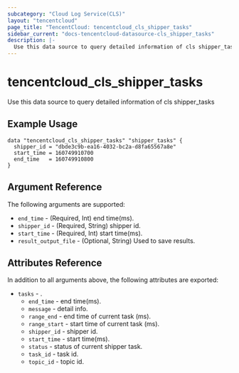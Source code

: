 ```yaml
---
subcategory: "Cloud Log Service(CLS)"
layout: "tencentcloud"
page_title: "TencentCloud: tencentcloud_cls_shipper_tasks"
sidebar_current: "docs-tencentcloud-datasource-cls_shipper_tasks"
description: |-
  Use this data source to query detailed information of cls shipper_tasks
---
```


# tencentcloud_cls_shipper_tasks

Use this data source to query detailed information of cls shipper_tasks

## Example Usage

```hcl
data "tencentcloud_cls_shipper_tasks" "shipper_tasks" {
  shipper_id = "dbde3c9b-ea16-4032-bc2a-d8fa65567a8e"
  start_time = 160749910700
  end_time   = 160749910800
}
```

## Argument Reference

The following arguments are supported:

* `end_time` - (Required, Int) end time(ms).
* `shipper_id` - (Required, String) shipper id.
* `start_time` - (Required, Int) start time(ms).
* `result_output_file` - (Optional, String) Used to save results.

## Attributes Reference

In addition to all arguments above, the following attributes are exported:

* `tasks` - .
  * `end_time` - end time(ms).
  * `message` - detail info.
  * `range_end` - end time of current task (ms).
  * `range_start` - start time of current task (ms).
  * `shipper_id` - shipper id.
  * `start_time` - start time(ms).
  * `status` - status of current shipper task.
  * `task_id` - task id.
  * `topic_id` - topic id.


